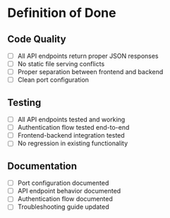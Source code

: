 # **Definition of Done**

## **Code Quality**
- [ ] All API endpoints return proper JSON responses
- [ ] No static file serving conflicts
- [ ] Proper separation between frontend and backend
- [ ] Clean port configuration

## **Testing**
- [ ] All API endpoints tested and working
- [ ] Authentication flow tested end-to-end
- [ ] Frontend-backend integration tested
- [ ] No regression in existing functionality

## **Documentation**
- [ ] Port configuration documented
- [ ] API endpoint behavior documented
- [ ] Authentication flow documented
- [ ] Troubleshooting guide updated
